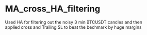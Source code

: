 # MA_cross_HA_filtering
Used HA for filtering out the noisy 3 min BTCUSDT candles and then applied cross and Trailing SL to beat the bechmark by huge margins
